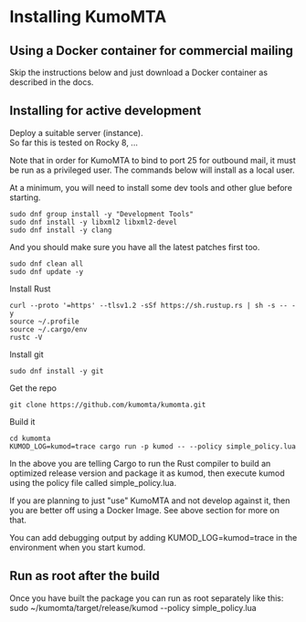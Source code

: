 # Installing KumoMTA

## Using a Docker container for commercial mailing
Skip the instructions below and just download a Docker container as described in the docs.


## Installing for active development
Deploy a suitable server (instance).  
So far this is tested on Rocky 8, ...

Note that in order for KumoMTA to bind to port 25 for outbound mail, it must be run as a privileged user.
The commands below will install as a local user.

At a minimum, you will need to install some dev tools and other glue before starting.

```
sudo dnf group install -y "Development Tools"
sudo dnf install -y libxml2 libxml2-devel
sudo dnf install -y clang

```

And you should make sure you have all the latest patches first too.

```
sudo dnf clean all
sudo dnf update -y
```

Install Rust

```
curl --proto '=https' --tlsv1.2 -sSf https://sh.rustup.rs | sh -s -- -y
source ~/.profile
source ~/.cargo/env
rustc -V
```

Install git

```sudo dnf install -y git```

Get the repo

```git clone https://github.com/kumomta/kumomta.git```

Build it

```
cd kumomta
KUMOD_LOG=kumod=trace cargo run -p kumod -- --policy simple_policy.lua
```


In the above you are telling Cargo to run the Rust compiler to build an optimized release version and package it as kumod, then execute kumod using the policy file called simple_policy.lua.

If you are planning to just "use" KumoMTA and not develop against it, then you are better off using a Docker Image.  See above section for more on that. 

You can add debugging output by adding KUMOD_LOG=kumod=trace in the environment when you start kumod.

## Run as root after the build

Once you have built the package you can run as root separately like this:
sudo ~/kumomta/target/release/kumod --policy simple_policy.lua


